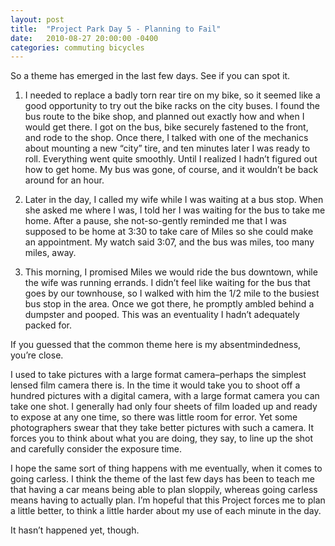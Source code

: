 ```yaml
---
layout: post
title:  "Project Park Day 5 - Planning to Fail"
date:   2010-08-27 20:00:00 -0400
categories: commuting bicycles
---
```


So a theme has emerged in the last few days. See if you can spot it.

 1. I needed to replace a badly torn rear tire on my bike, so it seemed like a good opportunity to try out the bike racks on the city buses. I found the bus route to the bike shop, and planned out exactly how and when I would get there. I got on the bus, bike securely fastened to the front, and rode to the shop. Once there, I talked with one of the mechanics about mounting a new “city” tire, and ten minutes later I was ready to roll. Everything went quite smoothly. Until I realized I hadn’t figured out how to get home. My bus was gone, of course, and it wouldn’t be back around for an hour.

 2. Later in the day, I called my wife while I was waiting at a bus stop. When she asked me where I was, I told her I was waiting for the bus to take me home. After a pause, she not-so-gently reminded me that I was supposed to be home at 3:30 to take care of Miles so she could make an appointment. My watch said 3:07, and the bus was miles, too many miles, away.

 3. This morning, I promised Miles we would ride the bus downtown, while the wife was running errands. I didn’t feel like waiting for the bus that goes by our townhouse, so I walked with him the 1/2 mile to the busiest bus stop in the area.  Once we got there, he promptly ambled behind a dumpster and pooped. This was an eventuality I hadn’t adequately packed for.

If you guessed that the common theme here is my absentmindedness, you’re close.

I used to take pictures with a large format camera–perhaps the simplest lensed film camera there is. In the time it would take you to shoot off a hundred pictures with a digital camera, with a large format camera you can take one shot. I generally had only four sheets of film loaded up and ready to expose at any one time, so there was little room for error. Yet some photographers swear that they take better pictures with such a camera. It forces you to think about what you are doing, they say, to line up the shot and carefully consider the exposure time.

I hope the same sort of thing happens with me eventually, when it comes to going carless. I think the theme of the last few days has been to teach me that having a car means being able to plan sloppily, whereas going carless means having to actually plan. I’m hopeful that this Project forces me to plan a little better, to think a little harder about my use of each minute in the day.

It hasn’t happened yet, though.
